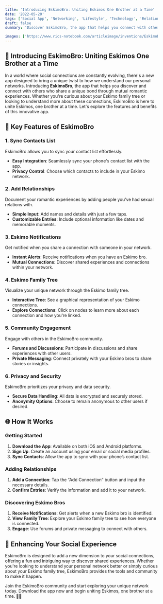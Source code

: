 ```yaml
---
title: 'Introducing EskimoBro: Uniting Eskimos One Brother at a Time'
date: '2022-05-20'
tags: ['Social App', 'Networking', 'Lifestyle', 'Technology', 'Relationships']
draft: false
summary: 'Discover EskimoBro, the app that helps you connect with others who share a unique bond through mutual romantic experiences. Sync contacts, learn about your Eskimo family tree, and build connections. Uniting Eskimos, one brother at a time. 🤝'

images: ['https://www.rics-notebook.com/articleimage/inventions/EskimoBro.webp']
---
```


## 🌟 Introducing EskimoBro: Uniting Eskimos One Brother at a Time

In a world where social connections are constantly evolving, there's a new app designed to bring a unique twist to how we understand our personal networks. Introducing **EskimoBro**, the app that helps you discover and connect with others who share a unique bond through mutual romantic experiences. Whether you're curious about your Eskimo family tree or looking to understand more about these connections, EskimoBro is here to unite Eskimos, one brother at a time. Let's explore the features and benefits of this innovative app.

## 📱 Key Features of EskimoBro

### 1. **Sync Contacts List**

EskimoBro allows you to sync your contact list effortlessly.

- **Easy Integration**: Seamlessly sync your phone's contact list with the app.
- **Privacy Control**: Choose which contacts to include in your Eskimo network.

### 2. **Add Relationships**

Document your romantic experiences by adding people you've had sexual relations with.

- **Simple Input**: Add names and details with just a few taps.
- **Customizable Entries**: Include optional information like dates and memorable moments.

### 3. **Eskimo Notifications**

Get notified when you share a connection with someone in your network.

- **Instant Alerts**: Receive notifications when you have an Eskimo bro.
- **Mutual Connections**: Discover shared experiences and connections within your network.

### 4. **Eskimo Family Tree**

Visualize your unique network through the Eskimo family tree.

- **Interactive Tree**: See a graphical representation of your Eskimo connections.
- **Explore Connections**: Click on nodes to learn more about each connection and how you're linked.

### 5. **Community Engagement**

Engage with others in the EskimoBro community.

- **Forums and Discussions**: Participate in discussions and share experiences with other users.
- **Private Messaging**: Connect privately with your Eskimo bros to share stories or insights.

### 6. **Privacy and Security**

EskimoBro prioritizes your privacy and data security.

- **Secure Data Handling**: All data is encrypted and securely stored.
- **Anonymity Options**: Choose to remain anonymous to other users if desired.

## 🌐 How It Works

### Getting Started

1. **Download the App**: Available on both iOS and Android platforms.
2. **Sign Up**: Create an account using your email or social media profiles.
3. **Sync Contacts**: Allow the app to sync with your phone’s contact list.

### Adding Relationships

1. **Add a Connection**: Tap the “Add Connection” button and input the necessary details.
2. **Confirm Entries**: Verify the information and add it to your network.

### Discovering Eskimo Bros

1. **Receive Notifications**: Get alerts when a new Eskimo bro is identified.
2. **View Family Tree**: Explore your Eskimo family tree to see how everyone is connected.
3. **Engage**: Use forums and private messaging to connect with others.

## 🚀 Enhancing Your Social Experience

EskimoBro is designed to add a new dimension to your social connections, offering a fun and intriguing way to discover shared experiences. Whether you're looking to understand your personal network better or simply curious about your Eskimo family tree, EskimoBro provides the tools and community to make it happen.

Join the EskimoBro community and start exploring your unique network today. Download the app now and begin uniting Eskimos, one brother at a time. 🤝🎉
